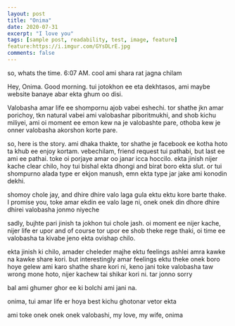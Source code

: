 ```yaml
---
layout: post
title: "Onima"
date: 2020-07-31
excerpt: "I love you"
tags: [sample post, readability, test, image, feature]
feature:https://i.imgur.com/GYsDLrE.jpg
comments: false
---
```

so, whats the time. 6:07 AM. cool ami shara rat jagna chilam

Hey, Onima. Good morning. tui jotokhon ee eta dekhtasos, ami maybe website banaye abar ekta ghum oo disi.

Valobasha amar life ee shompornu ajob vabei eshechi. tor shathe jkn amar porichoy, tkn natural vabei ami valobashar piboritmukhi, and shob kichu miliyei, ami oi moment ee emon kew na je valobashte pare, othoba kew je onner valobasha akorshon korte pare.

so, here is the story. ami dhaka thakte, tor shathe je facebook ee kotha hoto ta khub ee enjoy kortam. vebechilam, friend request tui pathabi, but last ee ami ee pathai. toke oi porjaye amar oo janar icca hoccilo. ekta jinish nijer kache clear chilo, hoy tui bishal ekta dhongi and birat boro ekta slut. or tui shompurno alada type er ekjon manush, emn ekta type jar jake ami konodin dekhi.

shomoy chole jay, and dhire dhire valo laga gula ektu ektu kore barte thake. I promise you, toke amar ekdin ee valo lage ni, onek onek din dhore dhire dhirei valobasha jonmo niyeche

sadly, bujhte pari jinish ta jokhon tui chole jash. oi moment ee nijer kache, nijer life er upor and of course tor upor ee shob theke rege thaki, oi time ee valobasha ta kivabe jeno ekta ovishap chilo.

ekta jinish ki chilo, amader cheleder majhe ektu feelings ashlei amra kawke na kawke share kori. but interestingly amar feelings ektu theke onek boro hoye gelew ami karo shathe share kori ni, keno jani toke valobasha taw wrong mone hoto, nijer kachew tai shikar kori ni. tar jonno sorry

bal ami ghumer ghor ee ki bolchi ami jani na. 

onima, tui amar life er hoya best kichu ghotonar vetor ekta 

ami toke onek onek onek valobashi, my love, my wife, onima

